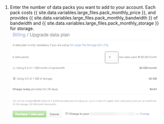 1. Enter the number of data packs you want to add to your account. Each pack costs {{ site.data.variables.large_files.pack_monthly_price }}, and provides {{ site.data.variables.large_files.pack_monthly_bandwidth }} of bandwidth and {{ site.data.variables.large_files.pack_monthly_storage }} for storage.
![Purchase More data packs button](/assets/images/help/billing/data-pack-quantity-selector.png)
